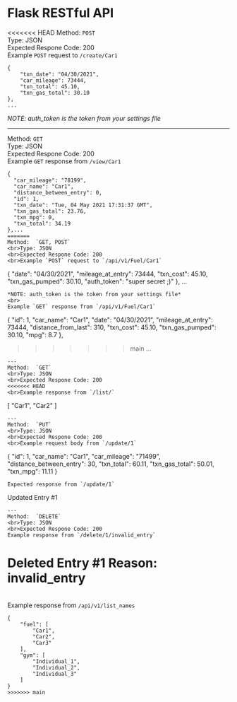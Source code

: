 # Flask RESTful API

<<<<<<< HEAD
Method:  `POST`
<br>Type: JSON
<br>Expected Respone Code: 200
<br>Example `POST` request to `/create/Car1`
```
{
    "txn_date": "04/30/2021",
    "car_mileage": 73444,
    "txn_total": 45.10,
    "txn_gas_total": 30.10
},
...
```

*NOTE: auth_token is the token from your settings file*

---
Method:  `GET`
<br>Type: JSON
<br>Expected Respone Code: 200
<br>Example `GET` response from `/view/Car1`
```
{
  "car_mileage": "78199",
  "car_name": "Car1",
  "distance_between_entry": 0,
  "id": 1,
  "txn_date": "Tue, 04 May 2021 17:31:37 GMT",
  "txn_gas_total": 23.76,
  "txn_mpg": 0,
  "txn_total": 34.19
},...
=======
Method:  `GET, POST`
<br>Type: JSON
<br>Expected Respone Code: 200
<br>Example `POST` request to `/api/v1/Fuel/Car1`
```
{
    "date": "04/30/2021",
    "mileage_at_entry": 73444,
    "txn_cost": 45.10,
    "txn_gas_pumped": 30.10,
    "auth_token": "super secret ;)"
},
...
```
*NOTE: auth_token is the token from your settings file*
<br>
Example `GET` response from `/api/v1/Fuel/Car1`
```
{
    "id": 1,
    "car_name": "Car1",
    "date": "04/30/2021",
    "mileage_at_entry": 73444,
    "distance_from_last": 310,
    "txn_cost": 45.10,
    "txn_gas_pumped": 30.10,
    "mpg": 8.7
},
>>>>>>> main
...
```
---
Method:  `GET`
<br>Type: JSON
<br>Expected Respone Code: 200
<<<<<<< HEAD
<br>Example response from `/list/`
```
[
  "Car1",
  "Car2"
]
```
---
Method:  `PUT`
<br>Type: JSON
<br>Expected Respone Code: 200
<br>Example request body from `/update/1`
```
{
  "id": 1,
  "car_name": "Car1",
  "car_mileage": "71499",
  "distance_between_entry": 30,
  "txn_total": 60.11,
  "txn_gas_total": 50.01,
  "txn_mpg": 11.11
}
```
Expected response from `/update/1`
```
Updated Entry #1
```
---
Method:  `DELETE`
<br>Type: JSON
<br>Expected Respone Code: 200
Example response from `/delete/1/invalid_entry`
```
Deleted Entry #1
Reason: invalid_entry
=======
<br>Example response from `/api/v1/list_names`
```
{
    "fuel": [
        "Car1",
        "Car2",
        "Car3"
    ],
    "gym": [
        "Individual_1",
        "Individual_2",
        "Individual_3"
    ]
}
>>>>>>> main
```